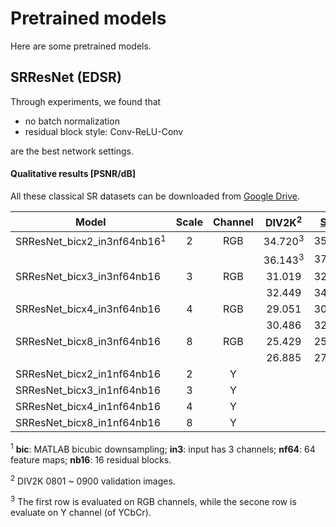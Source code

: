 # Pretrained models

Here are some pretrained models.

## SRResNet (EDSR)

Through experiments, we found that

- no batch normalization
- residual block style: Conv-ReLU-Conv

are the best network settings.

#### Qualitative results [PSNR/dB] 
All these classical SR datasets can be downloaded from [Google Drive](https://drive.google.com/drive/folders/1pRmhEmmY-tPF7uH8DuVthfHoApZWJ1QU?usp=sharing).

| Model | Scale | Channel | DIV2K<sup>2</sup> | <a href="http://people.rennes.inria.fr/Aline.Roumy/results/SR_BMVC12.html" target="_blank">Set5</a> | Set14 | BSD100 | Urban100 |
|--- |:---:|:---:|:---:|:---:|:---:|:---:|:---:|
| SRResNet_bicx2_in3nf64nb16<sup>1</sup> | 2 | RGB | 34.720<sup>3</sup> | 35.835 | 31.643 | | |
|  |   |   | 36.143<sup>3</sup> | 37.947 | 33.682 | | |
| SRResNet_bicx3_in3nf64nb16 | 3 | RGB | 31.019 | 32.442  |  28.499 | | |
|  |   |   | 32.449 | 34.428  | 30.371  | | |
| SRResNet_bicx4_in3nf64nb16 | 4 | RGB | 29.051 | 30.278 | 26.853 | | |
|  |   |   | 30.486 | 32.180 | 28.645 | | |
| SRResNet_bicx8_in3nf64nb16 | 8 | RGB | 25.429 | 25.357 | 23.348 | | |
|  |   |   | 26.885 | 27.070 | 24.996 | | |
| SRResNet_bicx2_in1nf64nb16 | 2 | Y |  |  |  | | |
| SRResNet_bicx3_in1nf64nb16 | 3 | Y |  |  |  | | |
| SRResNet_bicx4_in1nf64nb16 | 4 | Y |  |  |  | | |
| SRResNet_bicx8_in1nf64nb16 | 8 | Y |  |  |  | | |

<sup>1</sup> **bic**: MATLAB bicubic downsampling; **in3**: input has 3 channels; **nf64**: 64 feature maps; **nb16**: 16 residual blocks.

<sup>2</sup> DIV2K 0801 ~ 0900 validation images.

<sup>3</sup> The first row is evaluated on RGB channels, while the secone row is evaluate on Y channel (of YCbCr).
